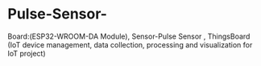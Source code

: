# Pulse-Sensor-
Board:(ESP32-WROOM-DA Module), Sensor-Pulse Sensor  , ThingsBoard (IoT device management, data collection, processing and visualization for  IoT project)
